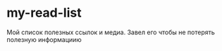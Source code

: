 # my-read-list
Мой список полезных ссылок и медиа. Завел его чтобы не потерять полезную информациию
